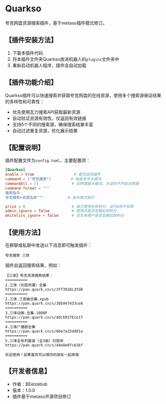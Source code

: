 # Quarkso

夸克网盘资源搜索插件，基于metaso插件模式修订。

## 【插件安装方法】

1. 下载本插件代码
2. 将本插件文件夹Quarkso放进机器人的`plugins`文件夹中
3. 重新启动机器人程序，插件会自动加载

## 【插件功能介绍】

Quarkso插件可以快速搜索并获取夸克网盘的在线资源，使用多个搜索源保证结果的多样性和可靠性：
- 优先使用瓦力搜索API获取最新资源
- 自动验证资源有效性，仅返回有效链接
- 支持5个不同的搜索源，确保搜索结果丰富
- 自动过滤重复资源，优化展示结果

## 【配置说明】

插件配置文件为`config.toml`，主要配置项：

```toml
[Quarkso]
enable = true                  # 是否启用插件
command = ["夸克搜索"]         # 触发命令关键词
commandAll = []               # 全网搜索关键词，为空则不开启全网搜
command-format = """
搜索指令：
夸克搜索+资源名称"""           # 指令格式提示

price = 0                     # 每次使用扣除积分，设为0则不扣除
admin_ignore = false          # 管理员是否忽略扣除积分
whitelist_ignore = false      # 白名单用户是否忽略扣除积分
```

## 【使用方法】

在群聊或私聊中发送以下消息即可触发插件：

```
夸克搜索 三体
```

插件会返回搜索结果，例如：
```
【三体】夸克资源搜索结果：
========== 
1.三体（刘慈欣著）全集
https://pan.quark.cn/s/3ff3910c3fd0
========== 
2.三体.三部曲合集.epub
https://pan.quark.cn/s/38b947433ce8
========== 
3.三体动画.全集.1080P
https://pan.quark.cn/s/ddcb9176ce1f
========== 
4.三体广播剧全集
https://pan.quark.cn/s/66e7a25dd91a
========== 
5.三体全系列套装（全3册）刘慈欣
https://pan.quark.cn/s/44e8e0fc616f

欢迎使用！如果喜欢可以喊你的朋友一起来哦
```

## 【开发者信息】

- 作者：BEelzebub
- 版本：1.0.0
- 插件基于metaso开源项目修订
